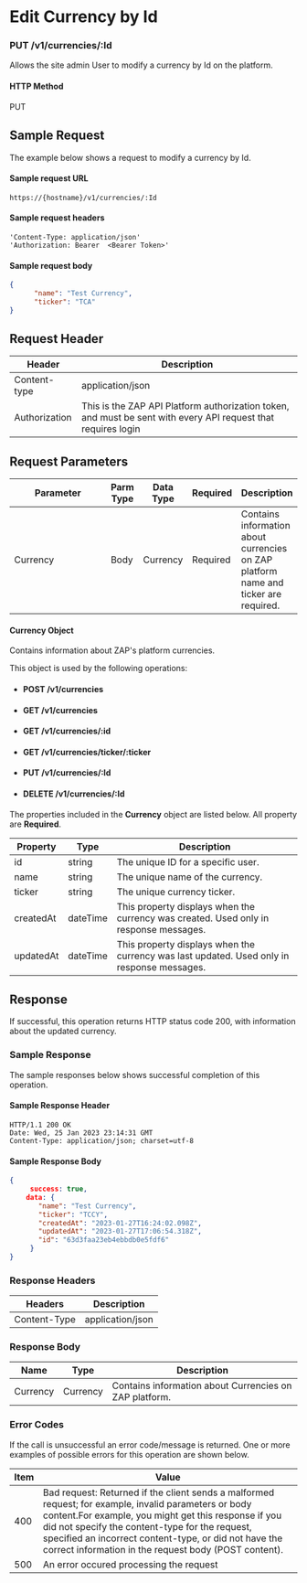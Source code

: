 # Edit Currency by Id

### PUT /v1/currencies/:Id <a href="#top" id="top"></a>

Allows the site admin User to modify a currency by Id on the platform.

#### HTTP Method <a href="#top" id="top"></a>

PUT

## Sample Request <a href="#samplerequest" id="samplerequest"></a>

The example below shows a request to modify a currency by Id.

#### **Sample request** URL <a href="#top" id="top"></a>

```
https://{hostname}/v1/currencies/:Id
```

#### &#x20;**Sample request headers** <a href="#top" id="top"></a>

```
'Content-Type: application/json'
'Authorization: Bearer  <Bearer Token>'
```

#### &#x20;**Sample request body** <a href="#top" id="top"></a>

```json
{
      "name": "Test Currency",
      "ticker": "TCA"
}
```

## Request Header <a href="#samplerequest" id="samplerequest"></a>

| Header        | Description                                                                                                   |
| ------------- | ------------------------------------------------------------------------------------------------------------- |
| Content-type  | application/json                                                                                              |
| Authorization | This is the ZAP API Platform authorization token, and must be sent with every API request that requires login |

## Request Parameters <a href="#samplerequest" id="samplerequest"></a>

<table><thead><tr><th width="237">Parameter</th><th>Parm Type</th><th>Data Type</th><th>Required</th><th>Description</th></tr></thead><tbody><tr><td>Currency</td><td>Body</td><td>Currency</td><td>Required</td><td>Contains information about  currencies on ZAP platform name and ticker are required.</td></tr></tbody></table>

#### Currency Object

Contains information about ZAP's platform currencies.

This object is used by the following operations:

* #### POST /v1/currencies
* #### GET /v1/currencies
* #### GET /v1/currencies/:id
* #### GET /v1/currencies/ticker/:ticker
* #### PUT /v1/currencies/:Id
* #### DELETE /v1/currencies/:Id

The properties included in the **Currency** object are listed below. All property are **Required**.

| Property  | Type     | Description                                                                                |
| --------- | -------- | ------------------------------------------------------------------------------------------ |
| id        | string   | The unique ID for a specific user.                                                         |
| name      | string   | The unique name of the currency.                                                           |
| ticker    | string   | The unique currency ticker.                                                                |
| createdAt | dateTime | This property displays when the currency was created. Used only in response messages.      |
| updatedAt | dateTime | This property displays when the currency was last updated. Used only in response messages. |

## Response <a href="#samplerequest" id="samplerequest"></a>

If successful, this operation returns HTTP status code 200, with information about the updated currency.

### Sample Response <a href="#samplerequest" id="samplerequest"></a>

The sample responses below shows successful completion of this operation.

#### **Sample** Response Header <a href="#top" id="top"></a>

```
HTTP/1.1 200 OK
Date: Wed, 25 Jan 2023 23:14:31 GMT
Content-Type: application/json; charset=utf-8
```

#### **Sample** Response Body <a href="#top" id="top"></a>

```json
{
     success: true,
    data: {
       "name": "Test Currency",
       "ticker": "TCCY",
       "createdAt": "2023-01-27T16:24:02.098Z",
       "updatedAt": "2023-01-27T17:06:54.318Z",
       "id": "63d3faa23eb4ebbdb0e5fdf6"
     }
}
```

### Response Headers <a href="#samplerequest" id="samplerequest"></a>

| Headers      | Description      |
| ------------ | ---------------- |
| Content-Type | application/json |

### Response Body <a href="#samplerequest" id="samplerequest"></a>

| Name     | Type     | Description                                              |
| -------- | -------- | -------------------------------------------------------- |
| Currency | Currency | Contains information about  Currencies on ZAP  platform. |

### Error Codes <a href="#samplerequest" id="samplerequest"></a>

If the call is unsuccessful an error code/message is returned. One or more examples of possible errors for this operation are shown below.

| Item | Value                                                                                                                                                                                                                                                                                                                             |
| ---- | --------------------------------------------------------------------------------------------------------------------------------------------------------------------------------------------------------------------------------------------------------------------------------------------------------------------------------- |
| 400  | Bad request: Returned if the client sends a malformed request; for example, invalid parameters or body content.For example, you might get this response if you did not specify the content-type for the request, specified an incorrect content-type, or did not have the correct information in the request body (POST content). |
| 500  | An error occured processing the request                                                                                                                                                                                                                                                                                           |

